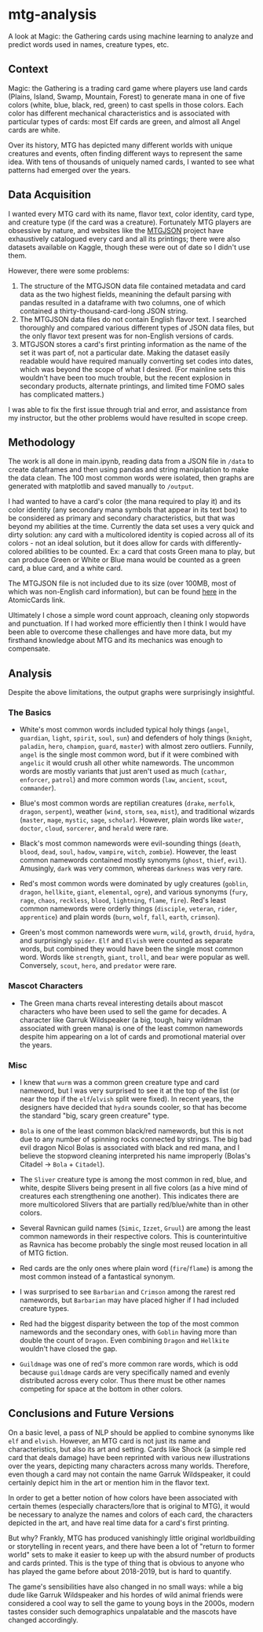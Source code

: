 # mtg-analysis
A look at Magic: the Gathering cards using machine learning to analyze and predict words used in names, creature types, etc.


## Context
Magic: the Gathering is a trading card game where players use land cards (Plains, Island, Swamp, Mountain, Forest) to generate mana in one of five colors (white, blue, black, red, green) to cast spells in those colors. Each color has different mechanical characteristics and is associated with particular types of cards: most Elf cards are green, and almost all Angel cards are white.

Over its history, MTG has depicted many different worlds with unique creatures and events, often finding different ways to represent the same idea. With tens of thousands of uniquely named cards, I wanted to see what patterns had emerged over the years.


## Data Acquisition
I wanted every MTG card with its name, flavor text, color identity, card type, and creature type (if the card was a creature). Fortunately MTG players are obsessive by nature, and websites like the [MTGJSON](https://mtgjson.com) project have exhaustively catalogued every card and all its printings; there were also datasets available on Kaggle, though these were out of date so I didn't use them.

However, there were some problems:
1. The structure of the MTGJSON data file contained metadata and card data as the two highest fields, meanining the default parsing with pandas resulted in a dataframe with two columns, one of which contained a thirty-thousand-card-long JSON string.
2. The MTGJSON data files do not contain English flavor text. I searched thoroughly and compared various different types of JSON data files, but the only flavor text present was for non-English versions of cards.
3. MTGJSON stores a card's first printing information as the name of the set it was part of, not a particular date. Making the dataset easily readable would have required manually converting set codes into dates, which was beyond the scope of what I desired. (For mainline sets this wouldn't have been too much trouble, but the recent explosion in secondary products, alternate printings, and limited time FOMO sales has complicated matters.)

I was able to fix the first issue through trial and error, and assistance from my instructor, but the other problems would have resulted in scope creep.


## Methodology
The work is all done in main.ipynb, reading data from a JSON file in `/data` to create dataframes and then using pandas and string manipulation to make the data clean. The 100 most common words were isolated, then graphs are generated with matplotlib and saved manually to `/output`.

I had wanted to have a card's color (the mana required to play it) and its color identity (any secondary mana symbols that appear in its text box) to be considered as primary and secondary characteristics, but that was beyond my abilities at the time. Currently the data set uses a very quick and dirty solution: any card with a multicolored identity is copied across all of its colors - not an ideal solution, but it does allow for cards with differently-colored abilities to be counted.
Ex: a card that costs Green mana to play, but can produce Green or White or Blue mana would be counted as a green card, a blue card, and a white card.

The MTGJSON file is not included due to its size (over 100MB, most of which was non-English card information), but can be found [here](https://mtgjson.com/downloads/all-files/) in the AtomicCards link.

Ultimately I chose a simple word count approach, cleaning only stopwords and punctuation. If I had worked more efficiently then I think I would have been able to overcome these challenges and have more data, but my firsthand knowledge about MTG and its mechanics was enough to compensate.

## Analysis
Despite the above limitations, the output graphs were surprisingly insightful.

### The Basics
- White's most common words included typical holy things (`angel`, `guardian`, `light`, `spirit`, `soul`, `sun`) and defenders of holy things (`knight`, `paladin`, `hero`, `champion`, `guard`, `master`) with almost zero outliers. Funnily, `angel` is the single most common word, but if it were combined with `angelic` it would crush all other white namewords. The uncommon words are mostly variants that just aren't used as much (`cathar`, `enforcer`, `patrol`) and more common words (`law`, `ancient`, `scout`, `commander`).

- Blue's most common words are reptilian creatures (`drake`, `merfolk`, `dragon`, `serpent`), weather (`wind`, `storm`, `sea`, `mist`), and traditional wizards (`master`, `mage`, `mystic`, `sage`, `scholar`). However, plain words like `water`, `doctor`, `cloud`, `sorcerer`, and `herald` were rare.

- Black's most common namewords were evil-sounding things (`death`, `blood`, `dead`, `soul`, `hadow`, `vampire`, `witch`, `zombie`). However, the least common namewords contained mostly synonyms (`ghost`, `thief`, `evil`). Amusingly, `dark` was very common, whereas `darkness` was very rare.

- Red's most common words were dominated by ugly creatures (`goblin`, `dragon`, `hellkite`, `giant`, `elemental`, `ogre`), and various synonyms (`fury`, `rage`, `chaos`, `reckless`, `blood`, `lightning`, `flame`, `fire`). Red's least common namewords were orderly things (`disciple`, `veteran`, `rider`, `apprentice`) and plain words (`burn`, `wolf`, `fall`, `earth`, `crimson`).

- Green's most common namewords were `wurm`, `wild`, `growth`, `druid`, `hydra`, and surprisingly `spider`. `Elf` and `Elvish` were counted as separate words, but combined they would have been the single most common word. Words like `strength`, `giant`, `troll`, and `bear` were popular as well. Conversely, `scout`, `hero`, and `predator` were rare.


### Mascot Characters
- The Green mana charts reveal interesting details about mascot characters who have been used to sell the game for decades. A character like Garruk Wildspeaker (a big, tough, hairy wildman associated with green mana) is one of the least common namewords despite him appearing on a lot of cards and promotional material over the years.

### Misc
- I knew that `wurm` was a common green creature type and card nameword, but I was very surprised to see it at the top of the list (or near the top if the `elf`/`elvish` split were fixed). In recent years, the designers have decided that `hydra` sounds cooler, so that has become the standard "big, scary green creature" type.

- `Bola` is one of the least common black/red namewords, but this is not due to any number of spinning rocks connected by strings. The big bad evil dragon Nicol Bolas is associated with black and red mana, and I believe the stopword cleaning interpreted his name improperly (Bolas's Citadel -> `Bola` + `Citadel`).

- The `Sliver` creature type is among the most common in red, blue, and white, despite Slivers being present in all five colors (as a hive mind of creatures each strengthening one another). This indicates there are more multicolored Slivers that are partially red/blue/white than in other colors.

- Several Ravnican guild names (`Simic`, `Izzet`, `Gruul`) are among the least common namewords in their respective colors. This is counterintuitive as Ravnica has become probably the single most reused location in all of MTG fiction.

- Red cards are the only ones where plain word (`fire`/`flame`) is among the most common instead of a fantastical synonym.

- I was surprised to see `Barbarian` and `Crimson` among the rarest red namewords, but `Barbarian` may have placed higher if I had included creature types.

- Red had the biggest disparity between the top of the most common namewords and the secondary ones, with `Goblin` having more than double the count of `Dragon`. Even combining `Dragon` and `Hellkite` wouldn't have closed the gap.

- `Guildmage` was one of red's more common rare words, which is odd because `guildmage` cards are very specifically named and evenly distributed across every color. Thus there must be other names competing for space at the bottom in other colors.


## Conclusions and Future Versions
On a basic level, a pass of NLP should be applied to combine synonyms like `elf` and `elvish`. However, an MTG card is not just its name and characteristics, but also its art and setting. Cards like Shock (a simple red card that deals damage) have been reprinted with various new illustrations over the years, depicting many characters across many worlds. Therefore, even though a card may not contain the name Garruk Wildspeaker, it could certainly depict him in the art or mention him in the flavor text.

In order to get a better notion of how colors have been associated with certain themes (especially characters/lore that is original to MTG), it would be necessary to analyze the names and colors of each card, the characters depicted in the art, and have real time data for a card's first printing.

But why? Frankly, MTG has produced vanishingly little original worldbuilding or storytelling in recent years, and there have been a lot of "return to former world" sets to make it easier to keep up with the absurd number of products and cards printed. This is the type of thing that is obvious to anyone who has played the game before about 2018-2019, but is hard to quantify.

The game's sensibilities have also changed in no small ways: while a big dude like Garruk Wildspeaker and his hordes of wild animal friends were considered a cool way to sell the game to young boys in the 2000s, modern tastes consider such demographics unpalatable and the mascots have changed accordingly.